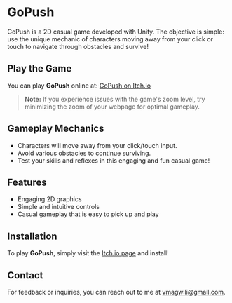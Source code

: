 # GoPush
GoPush is a 2D casual game developed with Unity. The objective is simple: use the unique mechanic of characters moving away from your click or touch to navigate through obstacles and survive!

## Play the Game

You can play **GoPush** online at: [GoPush on Itch.io](https://shhiroi.itch.io/gopsuh)

> **Note:** If you experience issues with the game's zoom level, try minimizing the zoom of your webpage for optimal gameplay.

## Gameplay Mechanics

- Characters will move away from your click/touch input.
- Avoid various obstacles to continue surviving.
- Test your skills and reflexes in this engaging and fun casual game!

## Features

- Engaging 2D graphics
- Simple and intuitive controls
- Casual gameplay that is easy to pick up and play

## Installation

To play **GoPush**, simply visit the [Itch.io page](https://shhiroi.itch.io/gopsuh) and install!

## Contact

For feedback or inquiries, you can reach out to me at [vmagwili@gmail.com](mailto:vmagwili@gmail.com).
